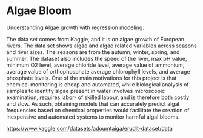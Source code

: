 # Algae Bloom
Understanding Algae growth with regression modeling.

The data set comes from Kaggle, and it is on algae growth of European rivers. The data set shows algae and algae related variables across seasons and river sizes. The seasons are from the autumn, winter, spring, and summer. The dataset also includes the speed of the river, max pH value, minimum O2 level, average chloride level, average value of ammonium, average value of orthophosphate average chlorophyll levels, and average phosphate levels. One of the main motivations for this project is that chemical monitoring is cheap and automated, while biological analysis of samples to identify algae present in water involves microscopic examination, requires labor- of skilled labour, and is therefore both costly and slow. As such, obtaining models that can accurately predict algal frequencies based on chemical properties would facilitate the creation of inexpensive and automated systems to monitor harmful algal blooms.

https://www.kaggle.com/datasets/adoumtaiga/erudit-dataset/data
